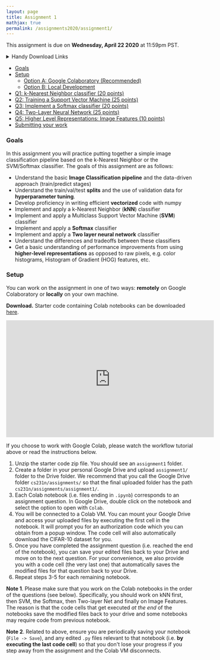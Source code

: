 ```yaml
---
layout: page
title: Assignment 1
mathjax: true
permalink: /assignments2020/assignment1/
---
```


This assignment is due on **Wednesday, April 22 2020** at 11:59pm PST.

<details>
<summary>Handy Download Links</summary>

 <ul>
  <li><a href="{{ site.hw_1_colab }}">Option A: Colab starter code</a></li>
  <li><a href="{{ site.hw_1_jupyter }}">Option B: Jupyter starter code</a></li>
</ul>
</details>

- [Goals](#goals)
- [Setup](#setup)
  - [Option A: Google Colaboratory (Recommended)](#option-a-google-colaboratory-recommended)
  - [Option B: Local Development](#option-b-local-development)
- [Q1: k-Nearest Neighbor classifier (20 points)](#q1-k-nearest-neighbor-classifier-20-points)
- [Q2: Training a Support Vector Machine (25 points)](#q2-training-a-support-vector-machine-25-points)
- [Q3: Implement a Softmax classifier (20 points)](#q3-implement-a-softmax-classifier-20-points)
- [Q4: Two-Layer Neural Network (25 points)](#q4-two-layer-neural-network-25-points)
- [Q5: Higher Level Representations: Image Features (10 points)](#q5-higher-level-representations-image-features-10-points)
- [Submitting your work](#submitting-your-work)

### Goals

In this assignment you will practice putting together a simple image classification pipeline based on the k-Nearest Neighbor or the SVM/Softmax classifier. The goals of this assignment are as follows:

- Understand the basic **Image Classification pipeline** and the data-driven approach (train/predict stages)
- Understand the train/val/test **splits** and the use of validation data for **hyperparameter tuning**.
- Develop proficiency in writing efficient **vectorized** code with numpy
- Implement and apply a k-Nearest Neighbor (**kNN**) classifier
- Implement and apply a Multiclass Support Vector Machine (**SVM**) classifier
- Implement and apply a **Softmax** classifier
- Implement and apply a **Two layer neural network** classifier
- Understand the differences and tradeoffs between these classifiers
- Get a basic understanding of performance improvements from using **higher-level representations** as opposed to raw pixels, e.g. color histograms, Histogram of Gradient (HOG) features, etc.

### Setup

You can work on the assignment in one of two ways: **remotely** on Google Colaboratory or **locally** on your own machine.

**Download.** Starter code containing Colab notebooks can be downloaded [here]({{site.hw_1_colab}}).

<iframe style="display: block; margin: auto;" width="560" height="315" src="https://www.youtube.com/embed/qvwYtun1uhQ" frameborder="0" allowfullscreen></iframe>

If you choose to work with Google Colab, please watch the workflow tutorial above or read the instructions below.

1. Unzip the starter code zip file. You should see an `assignment1` folder.
2. Create a folder in your personal Google Drive and upload `assignment1/` folder to the Drive folder. We recommend that you call the Google Drive folder `cs231n/assignments/` so that the final uploaded folder has the path `cs231n/assignments/assignment1/`.
3. Each Colab notebook (i.e. files ending in `.ipynb`) corresponds to an assignment question. In Google Drive, double click on the notebook and select the option to open with `Colab`.
4. You will be connected to a Colab VM. You can mount your Google Drive and access your uploaded
files by executing the first cell in the notebook. It will prompt you for an authorization code which you can obtain
from a popup window. The code cell will also automatically download the CIFAR-10 dataset for you.
5. Once you have completed the assignment question (i.e. reached the end of the notebook), you can save your edited files back to your Drive and move on to the next question. For your convenience, we also provide you with a code cell (the very last one) that automatically saves the modified files for that question back to your Drive.
6. Repeat steps 3-5 for each remaining notebook.

**Note 1**. Please make sure that you work on the Colab notebooks in the order of the questions (see below). Specifically, you should work on kNN first, then SVM, the Softmax, then Two-layer Net and finally on Image Features. The reason is that the code cells that get executed *at the end* of the notebooks save the modified files back to your drive and some notebooks may require code from previous notebook.

**Note 2**. Related to above, ensure you are periodically saving your notebook (`File -> Save`), and any edited `.py` files relevant to that notebook (i.e. **by executing the last code cell**) so that you don't lose your progress if you step away from the assignment and the Colab VM disconnects.
